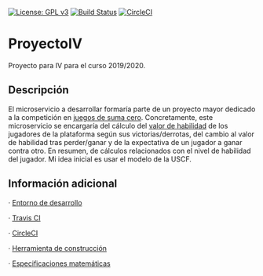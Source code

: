 [![License: GPL v3](https://img.shields.io/badge/License-GPLv3-blue.svg)](https://www.gnu.org/licenses/gpl-3.0) [![Build Status](https://travis-ci.org/davidluque1/ProyectoIV.svg?branch=master)](https://travis-ci.org/davidluque1/ProyectoIV) [![CircleCI](https://circleci.com/gh/davidluque1/ProyectoIV.svg?style=svg)](https://circleci.com/gh/davidluque1/ProyectoIV.svg?style=svg)

# ProyectoIV

Proyecto para IV para el curso 2019/2020.


## Descripción

El microservicio a desarrollar formaría parte de un proyecto mayor dedicado a la competición en [juegos de suma cero](https://en.wikipedia.org/wiki/Zero-sum_game). Concretamente, este microservicio se encargaría del cálculo del [valor de habilidad](https://en.wikipedia.org/wiki/Elo_rating_system) de los jugadores de la plataforma según sus victorias/derrotas, del cambio al valor de habilidad tras perder/ganar y de la expectativa de un jugador a ganar contra otro. En resumen, de cálculos relacionados con el nivel de habilidad del jugador. Mi idea inicial es usar el modelo de la USCF.



## Información adicional

· [Entorno de desarrollo](https://github.com/davidluque1/ProyectoIV/tree/master/docs#Entorno-de-desarrollo)

· [Travis CI](https://github.com/davidluque1/ProyectoIV/tree/master/docs#Travis-CI)

· [CircleCI](https://github.com/davidluque1/ProyectoIV/tree/master/docs#CircleCI)

· [Herramienta de construcción](https://github.com/davidluque1/ProyectoIV/tree/master/docs#Herramienta-de-construcción)

· [Especificaciones matemáticas](https://github.com/davidluque1/ProyectoIV/tree/master/docs#Especificaciones-matemáticas)






